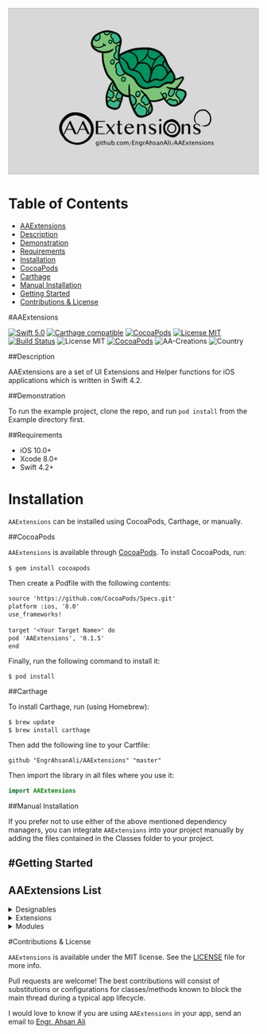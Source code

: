 ![](https://github.com/EngrAhsanAli/AAExtensions/blob/master/AAExtensions.png)


# Table of Contents

- [AAExtensions](#section-id-4)
- [Description](#section-id-10)
- [Demonstration](#section-id-16)
- [Requirements](#section-id-26)
- [Installation](#section-id-32)
- [CocoaPods](#section-id-37)
- [Carthage](#section-id-63)
- [Manual Installation](#section-id-82)
- [Getting Started](#section-id-87)
- [Contributions & License](#section-id-156)


<div id='section-id-4'/>

#AAExtensions


[![Swift 5.0](https://img.shields.io/badge/Swift-4.2-orange.svg?style=flat)](https://developer.apple.com/swift/) [![Carthage compatible](https://img.shields.io/badge/Carthage-compatible-4BC51D.svg?style=flat)](https://github.com/Carthage/Carthage) [![CocoaPods](https://img.shields.io/cocoapods/v/AAExtensions.svg)](http://cocoadocs.org/docsets/AAExtensions) [![License MIT](https://img.shields.io/badge/License-MIT-blue.svg?style=flat)](https://github.com/Carthage/Carthage) [![Build Status](https://travis-ci.org/EngrAhsanAli/AAExtensions.svg?branch=master)](https://travis-ci.org/EngrAhsanAli/AAExtensions) 
![License MIT](https://img.shields.io/github/license/mashape/apistatus.svg) [![CocoaPods](https://img.shields.io/cocoapods/p/AAExtensions.svg)]()
![AA-Creations](https://img.shields.io/badge/AA-Creations-green.svg)
![Country](https://img.shields.io/badge/Made%20with%20%E2%9D%A4-pakistan-green.svg)


<div id='section-id-10'/>

##Description


AAExtensions are a set of UI Extensions and Helper functions for iOS applications which is written in Swift 4.2.


<div id='section-id-16'/>

##Demonstration


To run the example project, clone the repo, and run `pod install` from the Example directory first.


<div id='section-id-26'/>

##Requirements

- iOS 10.0+
- Xcode 8.0+
- Swift 4.2+

<div id='section-id-32'/>

# Installation

`AAExtensions` can be installed using CocoaPods, Carthage, or manually.


<div id='section-id-37'/>

##CocoaPods

`AAExtensions` is available through [CocoaPods](http://cocoapods.org). To install CocoaPods, run:

`$ gem install cocoapods`

Then create a Podfile with the following contents:

```
source 'https://github.com/CocoaPods/Specs.git'
platform :ios, '8.0'
use_frameworks!

target '<Your Target Name>' do
pod 'AAExtensions', '0.1.5'
end

```

Finally, run the following command to install it:
```
$ pod install
```



<div id='section-id-63'/>

##Carthage

To install Carthage, run (using Homebrew):
```
$ brew update
$ brew install carthage
```
Then add the following line to your Cartfile:

```
github "EngrAhsanAli/AAExtensions" "master"
```

Then import the library in all files where you use it:
```swift
import AAExtensions
```


<div id='section-id-82'/>

##Manual Installation

If you prefer not to use either of the above mentioned dependency managers, you can integrate `AAExtensions` into your project manually by adding the files contained in the Classes folder to your project.


<div id='section-id-87'/>

#Getting Started
----------

## AAExtensions List

<details>
<summary>Designables</summary> 
</br>
<ul>
<li><a href="https://github.com/EngrAhsanAli/AAExtensions/blob/master/AAExtensions/Classes/Designables/Designable%2BUILabel.swift"><code>UILabel Designable Extensions</code></a></li>
<li><a href="https://github.com/EngrAhsanAli/AAExtensions/blob/master/AAExtensions/Classes/Designables/Designable%2BUITableView.swift"><code>UITableView Designable Extensions</code></a></li>
<li><a href="https://github.com/EngrAhsanAli/AAExtensions/blob/master/AAExtensions/Classes/Designables/Designable%2BUITextField.swift"><code>UITextField Designable Extensions</code></a></li>
<li><a href="https://github.com/EngrAhsanAli/AAExtensions/blob/master/AAExtensions/Classes/Designables/Designable%2BUIView.swift"><code>UIView Designable Extensions</code></a></li>
<li><a href="https://github.com/EngrAhsanAli/AAExtensions/blob/master/AAExtensions/Classes/Designables/Designable%2BUIViewController.swift"><code>UIViewController Designable Extensions</code></a></li>
</ul>
</details>

<details>
<summary>Extensions</summary> 
</br>
<ul>
<li><a href="https://github.com/EngrAhsanAli/AAExtensions/blob/master/AAExtensions/Classes/Extensions/Basic/AAExtension%2BArray.swift"><code>Array Extensions</code></a></li>

<li><a href="https://github.com/EngrAhsanAli/AAExtensions/blob/master/AAExtensions/Classes/Extensions/Basic/AAExtension%2BCollection.swift"><code>Collection Extensions</code></a></li>

<li><a href="https://github.com/EngrAhsanAli/AAExtensions/blob/master/AAExtensions/Classes/Extensions/Basic/AAExtension%2BData.swift"><code>Data Extensions</code></a></li>

<li><a href="https://github.com/EngrAhsanAli/AAExtensions/blob/master/AAExtensions/Classes/Extensions/Basic/AAExtension%2BDictionary.swift"><code>Dictionary Extensions</code></a></li>

<li><a href="https://github.com/EngrAhsanAli/AAExtensions/blob/master/AAExtensions/Classes/Extensions/Basic/AAExtension%2BSequence.swift"><code>Sequence Extensions</code></a></li>

<li><a href="https://github.com/EngrAhsanAli/AAExtensions/blob/master/AAExtensions/Classes/Extensions/Basic/AAExtension%2BString.swift"><code>String Extensions</code></a></li>

</ul>

<ul>

<li><a href="https://github.com/EngrAhsanAli/AAExtensions/blob/master/AAExtensions/Classes/Extensions/DataTypes/AAExtension%2BBool.swift"><code>Bool Extensions</code></a></li>
<li><a href="https://github.com/EngrAhsanAli/AAExtensions/blob/master/AAExtensions/Classes/Extensions/DataTypes/AAExtension%2BDouble.swift"><code>Double Extensions</code></a></li>
<li><a href="https://github.com/EngrAhsanAli/AAExtensions/blob/master/AAExtensions/Classes/Extensions/DataTypes/AAExtension%2BFloat.swift"><code>Float Extensions</code></a></li>
<li><a href="https://github.com/EngrAhsanAli/AAExtensions/blob/master/AAExtensions/Classes/Extensions/DataTypes/AAExtension%2BInt.swift"><code>Int Extensions</code></a></li>


</ul>

<ul>
<li><a href="https://github.com/EngrAhsanAli/AAExtensions/blob/master/AAExtensions/Classes/Extensions/Other/AAExtension%2BArrayElement.swift"><code>ArrayElement Extensions</code></a></li>
<li><a href="https://github.com/EngrAhsanAli/AAExtensions/blob/master/AAExtensions/Classes/Extensions/Other/AAExtension%2BDate.swift"><code>Date Extensions</code></a></li>
<li><a href="https://github.com/EngrAhsanAli/AAExtensions/blob/master/AAExtensions/Classes/Extensions/Other/AAExtension%2BDispatchQueue.swift"><code>DispatchQueue Extensions</code></a></li>
<li><a href="https://github.com/EngrAhsanAli/AAExtensions/blob/master/AAExtensions/Classes/Extensions/Other/AAExtension%2BNSAttributedString.swift"><code>NSAttributedString Extensions</code></a></li>
<li><a href="https://github.com/EngrAhsanAli/AAExtensions/blob/master/AAExtensions/Classes/Extensions/Other/AAExtension%2BOptional.swift"><code>Optional Extensions</code></a></li>
<li><a href="https://github.com/EngrAhsanAli/AAExtensions/blob/master/AAExtensions/Classes/Extensions/Other/AAExtension%2BPHAsset.swift"><code>PHAsset Extensions</code></a></li>
<li><a href="https://github.com/EngrAhsanAli/AAExtensions/blob/master/AAExtensions/Classes/Extensions/Other/AAExtension%2BStringProtocol.swift"><code>StringProtocol Extensions</code></a></li>


</ul>




<ul>
<li><a href="https://github.com/EngrAhsanAli/AAExtensions/blob/master/AAExtensions/Classes/Extensions/UI/AAExtension%2BNSLayoutConstraint.swift"><code>NSLayoutConstraint Extensions</code></a></li>
<li><a href="https://github.com/EngrAhsanAli/AAExtensions/blob/master/AAExtensions/Classes/Extensions/UI/AAExtension%2BUIApplication.swift"><code>UIApplication Extensions</code></a></li>
<li><a href="https://github.com/EngrAhsanAli/AAExtensions/blob/master/AAExtensions/Classes/Extensions/UI/AAExtension%2BUIBarButtonItem.swift"><code>UIBarButtonItem Extensions</code></a></li>
<li><a href="https://github.com/EngrAhsanAli/AAExtensions/blob/master/AAExtensions/Classes/Extensions/UI/AAExtension%2BUICollectionView.swift"><code>UICollectionView Extensions</code></a></li>
<li><a href="https://github.com/EngrAhsanAli/AAExtensions/blob/master/AAExtensions/Classes/Extensions/UI/AAExtension%2BUICollectionViewCell.swift"><code>UICollectionViewCell Extensions</code></a></li>
<li><a href="https://github.com/EngrAhsanAli/AAExtensions/blob/master/AAExtensions/Classes/Extensions/UI/AAExtension%2BUIControl.swift"><code>UIControl Extensions</code></a></li>
<li><a href="https://github.com/EngrAhsanAli/AAExtensions/blob/master/AAExtensions/Classes/Extensions/UI/AAExtension%2BUIFont.swift"><code>UIFont Extensions</code></a></li>
<li><a href="https://github.com/EngrAhsanAli/AAExtensions/blob/master/AAExtensions/Classes/Extensions/UI/AAExtension%2BUIImage.swift"><code>UIImage Extensions</code></a></li>
<li><a href="https://github.com/EngrAhsanAli/AAExtensions/blob/master/AAExtensions/Classes/Extensions/UI/AAExtension%2BUIImageView.swift"><code>UIImageView Extensions</code></a></li>
<li><a href="https://github.com/EngrAhsanAli/AAExtensions/blob/master/AAExtensions/Classes/Extensions/UI/AAExtension%2BUILabel.swift"><code>UILabel Extensions</code></a></li>
<li><a href="https://github.com/EngrAhsanAli/AAExtensions/blob/master/AAExtensions/Classes/Extensions/UI/AAExtension%2BUINavigationController.swift"><code>UINavigationController Extensions</code></a></li>
<li><a href="https://github.com/EngrAhsanAli/AAExtensions/blob/master/AAExtensions/Classes/Extensions/UI/AAExtension%2BUIRefreshControl.swift"><code>UIRefreshControl Extensions</code></a></li>
<li><a href="https://github.com/EngrAhsanAli/AAExtensions/blob/master/AAExtensions/Classes/Extensions/UI/AAExtension%2BUIScrollView.swift"><code>UIScrollView Extensions</code></a></li>
<li><a href="https://github.com/EngrAhsanAli/AAExtensions/blob/master/AAExtensions/Classes/Extensions/UI/AAExtension%2BUISegmentedControl.swift"><code>UISegmentedControl Extensions</code></a></li>
<li><a href="https://github.com/EngrAhsanAli/AAExtensions/blob/master/AAExtensions/Classes/Extensions/UI/AAExtension%2BUIStackView.swift"><code>UIStackView Extensions</code></a></li>
<li><a href="https://github.com/EngrAhsanAli/AAExtensions/blob/master/AAExtensions/Classes/Extensions/UI/AAExtension%2BUIStoryboard.swift"><code>UIStoryboard Extensions</code></a></li>
<li><a href="https://github.com/EngrAhsanAli/AAExtensions/blob/master/AAExtensions/Classes/Extensions/UI/AAExtension%2BUITabBar.swift"><code>UITabBar Extensions</code></a></li>
<li><a href="https://github.com/EngrAhsanAli/AAExtensions/blob/master/AAExtensions/Classes/Extensions/UI/AAExtension%2BUITableView.swift"><code>UITableView Extensions</code></a></li>
<li><a href="https://github.com/EngrAhsanAli/AAExtensions/blob/master/AAExtensions/Classes/Extensions/UI/AAExtension%2BUITableViewCell.swift"><code>UITableViewCell Extensions</code></a></li>
<li><a href="https://github.com/EngrAhsanAli/AAExtensions/blob/master/AAExtensions/Classes/Extensions/UI/AAExtension%2BUITextField.swift"><code>UITextField Extensions</code></a></li>
<li><a href="https://github.com/EngrAhsanAli/AAExtensions/blob/master/AAExtensions/Classes/Extensions/UI/AAExtension%2BUIView.swift"><code>UIView Extensions</code></a></li>
<li><a href="https://github.com/EngrAhsanAli/AAExtensions/blob/master/AAExtensions/Classes/Extensions/UI/AAExtension%2BUIViewController.swift"><code>UIViewController Extensions</code></a></li>
</ul>


</details>

<details>
<summary>Modules</summary> 
</br>
<ul>
<li><a href="https://github.com/EngrAhsanAli/AAExtensions/blob/master/AAExtensions/Classes/Modules/Module%2BAAClosureSleeve.swift"><code>AAClosureSleeve</code></a></li>
<li><a href="https://github.com/EngrAhsanAli/AAExtensions/blob/master/AAExtensions/Classes/Modules/Module%2BAATimer.swift"><code>AATimer</code></a></li>
<li><a href="https://github.com/EngrAhsanAli/AAExtensions/blob/master/AAExtensions/Classes/Modules/Module%2BAAUpdateModule.swift"><code>AAUpdateModule</code></a></li>

<li><a href="https://github.com/EngrAhsanAli/AAExtensions/blob/master/AAExtensions/Classes/Modules/Module%2BNSLayoutConstraint/Module%2BAADualConstantConstraint.swift"><code>AADualConstantConstraint</code></a></li>
<li><a href="https://github.com/EngrAhsanAli/AAExtensions/blob/master/AAExtensions/Classes/Modules/Module%2BNSLayoutConstraint/Module%2BAAKeyboardLayoutConstraint.swift"><code>AAKeyboardLayoutConstraint</code></a></li>
<li><a href="https://github.com/EngrAhsanAli/AAExtensions/blob/master/AAExtensions/Classes/Modules/Module%2BNSLayoutConstraint/Module%2BAAReversibleConstraint.swift"><code>AAReversibleConstraint</code></a></li>



<li><a href="https://github.com/EngrAhsanAli/AAExtensions/blob/master/AAExtensions/Classes/Modules/Module%2BStackView/Module%2BAAStackViewSeparator.swift"><code>AAStackViewSeparator</code></a></li>

<li><a href="https://github.com/EngrAhsanAli/AAExtensions/blob/master/AAExtensions/Classes/Modules/Module%2BUIButton/Module%2BAABackButton.swift"><code>AABackButton</code></a></li>
<li><a href="https://github.com/EngrAhsanAli/AAExtensions/blob/master/AAExtensions/Classes/Modules/Module%2BUIButton/Module%2BAALoadingButton.swift"><code>AALoadingButton</code></a></li>
<li><a href="https://github.com/EngrAhsanAli/AAExtensions/blob/master/AAExtensions/Classes/Modules/Module%2BUIButton/Module%2BAARoundedButton.swift"><code>AARoundedButton</code></a></li>



<li><a href="https://github.com/EngrAhsanAli/AAExtensions/blob/master/AAExtensions/Classes/Modules/Module%2BUICollection/Module%2BAACarouselFlowLayout.swift"><code>AACarouselFlowLayout</code></a></li>


<li><a href="https://github.com/EngrAhsanAli/AAExtensions/blob/master/AAExtensions/Classes/Modules/Module%2BUILabel/Module%2BAAExpandableLabel.swift"><code>AAExpandableLabel</code></a></li>
<li><a href="https://github.com/EngrAhsanAli/AAExtensions/blob/master/AAExtensions/Classes/Modules/Module%2BUILabel/Module%2BAAGradientLabel.swift"><code>AAGradientLabel</code></a></li>
<li><a href="https://github.com/EngrAhsanAli/AAExtensions/blob/master/AAExtensions/Classes/Modules/Module%2BUILabel/Module%2BAALabelParagraph.swift"><code>AALabelParagraph</code></a></li>
<li><a href="https://github.com/EngrAhsanAli/AAExtensions/blob/master/AAExtensions/Classes/Modules/Module%2BUILabel/Module%2BAALinedLabel.swift"><code>AALinedLabel</code></a></li>
<li><a href="https://github.com/EngrAhsanAli/AAExtensions/blob/master/AAExtensions/Classes/Modules/Module%2BUILabel/Module%2BAATimerLabel.swift"><code>AATimerLabel</code></a></li>
<li><a href="https://github.com/EngrAhsanAli/AAExtensions/blob/master/AAExtensions/Classes/Modules/Module%2BUILabel/Module%2BAAVerticalAlignLabel.swift"><code>AAVerticalAlignLabel</code></a></li>



<li><a href="https://github.com/EngrAhsanAli/AAExtensions/blob/master/AAExtensions/Classes/Modules/Module%2BUITextFeild/Module%2BAAFloatingTextField.swift"><code>AAFloatingTextField</code></a></li>
<li><a href="https://github.com/EngrAhsanAli/AAExtensions/blob/master/AAExtensions/Classes/Modules/Module%2BUITextFeild/Module%2BAAIconTextField.swift"><code>AAIconTextField</code></a></li>

<li><a href="https://github.com/EngrAhsanAli/AAExtensions/blob/master/AAExtensions/Classes/Modules/Module%2BUITextView/Module%2BAAPlaceholderTextView.swift"><code>AAPlaceholderTextView</code></a></li>


<li><a href="https://github.com/EngrAhsanAli/AAExtensions/blob/master/AAExtensions/Classes/Modules/Module%2BUIView/Module%2BAABorderLinesView.swift"><code>AABorderLinesView</code></a></li>
<li><a href="https://github.com/EngrAhsanAli/AAExtensions/blob/master/AAExtensions/Classes/Modules/Module%2BUIView/Module%2BAACurvedView.swift"><code>AACurvedView</code></a></li>
<li><a href="https://github.com/EngrAhsanAli/AAExtensions/blob/master/AAExtensions/Classes/Modules/Module%2BUIView/Module%2BAASegmentButton.swift"><code>AASegmentButton</code></a></li>


</ul>



</details>


<div id='section-id-156'/>

#Contributions & License

`AAExtensions` is available under the MIT license. See the [LICENSE](./LICENSE) file for more info.

Pull requests are welcome! The best contributions will consist of substitutions or configurations for classes/methods known to block the main thread during a typical app lifecycle.

I would love to know if you are using `AAExtensions` in your app, send an email to [Engr. Ahsan Ali](mailto:hafiz.m.ahsan.ali@gmail.com)
